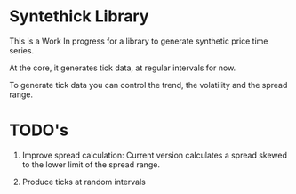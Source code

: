 # Syntethick Library

This is a Work In progress for a library to generate synthetic price time series.

At the core, it generates tick data, at regular intervals for now.

To generate tick data you can control the trend, the volatility and the spread range.

# TODO's

1. Improve spread calculation: Current version calculates a spread skewed to the lower limit
of the spread range.

2. Produce ticks at random intervals
